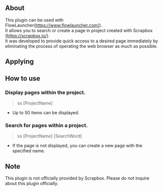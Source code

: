 ## About
This plugin can be used with FlowLauncher(https://www.flowlauncher.com/).  
It allows you to search or create a page in project created with Scrapbox (https://scrapbox.io/).  
It was developed to provide quick access to a desired page immediately by eliminating the process of operating the web browser as much as possible.  
  
## Applying  

  
## How to use  
### Display pages within the project.  
> ss [ProjectName]  
- Up to 50 items can be displayed.
  
### Search for pages within a project.  
> ss [ProjectName] [SearchWord]
- If the page is not displayed, you can create a new page with the specified name.
  
## Note  
This plugin is not officially provided by Scrapbox. Please do not inquire about this plugin officially.
